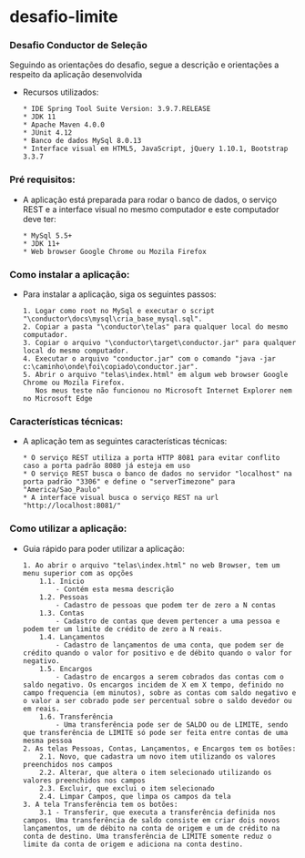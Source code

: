 # desafio-limite

### Desafio Conductor de Seleção 
Seguindo as orientações do desafio, segue a descrição e orientações a respeito da aplicação desenvolvida
  - Recursos utilizados:
    ```
    * IDE Spring Tool Suite Version: 3.9.7.RELEASE
    * JDK 11
    * Apache Maven 4.0.0
    * JUnit 4.12
    * Banco de dados MySql 8.0.13
    * Interface visual em HTML5, JavaScript, jQuery 1.10.1, Bootstrap 3.3.7
    ```

### Pré requisitos:
  - A aplicação está preparada para rodar o banco de dados, o serviço REST e a interface visual no mesmo computador e este computador deve ter:
    ```
    * MySql 5.5+
    * JDK 11+
    * Web browser Google Chrome ou Mozila Firefox
    ```
	
### Como instalar a aplicação:
  - Para instalar a aplicação, siga os seguintes passos:
    ```
    1. Logar como root no MySql e executar o script "\conductor\docs\mysql\cria_base_mysql.sql".
    2. Copiar a pasta "\conductor\telas" para qualquer local do mesmo computador.
    3. Copiar o arquivo "\conductor\target\conductor.jar" para qualquer local do mesmo computador.
    4. Executar o arquivo "conductor.jar" com o comando "java -jar c:\caminho\onde\foi\copiado\conductor.jar".
    5. Abrir o arquivo "telas\index.html" em algum web browser Google Chrome ou Mozila Firefox. 
	   Nos meus teste não funcionou no Microsoft Internet Explorer nem no Microsoft Edge
    ```
	
### Características técnicas:
  - A aplicação tem as seguintes características técnicas:
    ```
    * O serviço REST utiliza a porta HTTP 8081 para evitar conflito caso a porta padrão 8080 já esteja em uso
    * O serviço REST busca o banco de dados no servidor "localhost" na porta padrão "3306" e define o "serverTimezone" para "America/Sao_Paulo"
    * A interface visual busca o serviço REST na url "http://localhost:8081/"
    ```
	
### Como utilizar a aplicação:
  - Guia rápido para poder utilizar a aplicação:
    ```
    1. Ao abrir o arquivo "telas\index.html" no web Browser, tem um menu superior com as opções
        1.1. Inicio
            - Contém esta mesma descrição
        1.2. Pessoas
            - Cadastro de pessoas que podem ter de zero a N contas
        1.3. Contas
            - Cadastro de contas que devem pertencer a uma pessoa e podem ter um limite de crédito de zero a N reais.
        1.4. Lançamentos
            - Cadastro de lançamentos de uma conta, que podem ser de crédito quando o valor for positivo e de débito quando o valor for negativo.
        1.5. Encargos
            - Cadastro de encargos a serem cobrados das contas com o saldo negativo. Os encargos incidem de X em X tempo, definido no campo frequencia (em minutos), sobre as contas com saldo negativo e o valor a ser cobrado pode ser percentual sobre o saldo devedor ou em reais.
        1.6. Transferência
            - Uma transferência pode ser de SALDO ou de LIMITE, sendo que transferência de LIMITE só pode ser feita entre contas de uma mesma pessoa
    2. As telas Pessoas, Contas, Lançamentos, e Encargos tem os botões:
        2.1. Novo, que cadastra um novo item utilizando os valores preenchidos nos campos
        2.2. Alterar, que altera o item selecionado utilizando os valores preenchidos nos campos
        2.3. Excluir, que exclui o item selecionado
        2.4. Limpar Campos, que limpa os campos da tela
    3. A tela Transferência tem os botões:
        3.1 - Transferir, que executa a transferência definida nos campos. Uma transferência de saldo consiste em criar dois novos lançamentos, um de débito na conta de origem e um de crédito na conta de destino. Uma transferência de LIMITE somente reduz o limite da conta de origem e adiciona na conta destino.
    ```